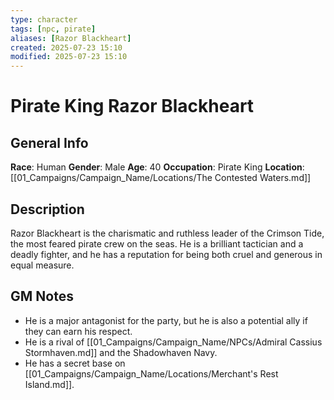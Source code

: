 ```yaml
---
type: character
tags: [npc, pirate]
aliases: [Razor Blackheart]
created: 2025-07-23 15:10
modified: 2025-07-23 15:10
---
```

# Pirate King Razor Blackheart

## General Info
**Race**: Human
**Gender**: Male
**Age**: 40
**Occupation**: Pirate King
**Location**: [[01_Campaigns/Campaign_Name/Locations/The Contested Waters.md]]

## Description
Razor Blackheart is the charismatic and ruthless leader of the Crimson Tide, the most feared pirate crew on the seas. He is a brilliant tactician and a deadly fighter, and he has a reputation for being both cruel and generous in equal measure.

## GM Notes
- He is a major antagonist for the party, but he is also a potential ally if they can earn his respect.
- He is a rival of [[01_Campaigns/Campaign_Name/NPCs/Admiral Cassius Stormhaven.md]] and the Shadowhaven Navy.
- He has a secret base on [[01_Campaigns/Campaign_Name/Locations/Merchant's Rest Island.md]].